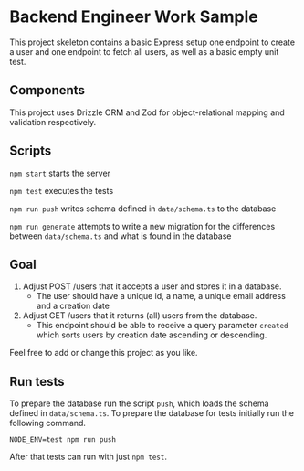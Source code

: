 # Backend Engineer Work Sample

This project skeleton contains a basic Express setup one endpoint to
create a user and one endpoint to fetch all users, as well as a basic
empty unit test.

## Components

This project uses Drizzle ORM and Zod for object-relational mapping
and validation respectively.

## Scripts

`npm start` starts the server

`npm test` executes the tests

`npm run push` writes schema defined in `data/schema.ts` to the
database

`npm run generate` attempts to write a new migration for the
differences between `data/schema.ts` and what is found in the database

## Goal

1. Adjust POST /users that it accepts a user and stores it in a
   database.
    - The user should have a unique id, a name, a unique email address
      and a creation date
2. Adjust GET /users that it returns (all) users from the database.
    - This endpoint should be able to receive a query parameter
      `created` which sorts users by creation date ascending or
      descending.

Feel free to add or change this project as you like.

## Run tests

To prepare the database run the script `push`, which loads the schema
defined in `data/schema.ts`. To prepare the database for tests
initially run the following command.

```
NODE_ENV=test npm run push
```

After that tests can run with just `npm test`.
